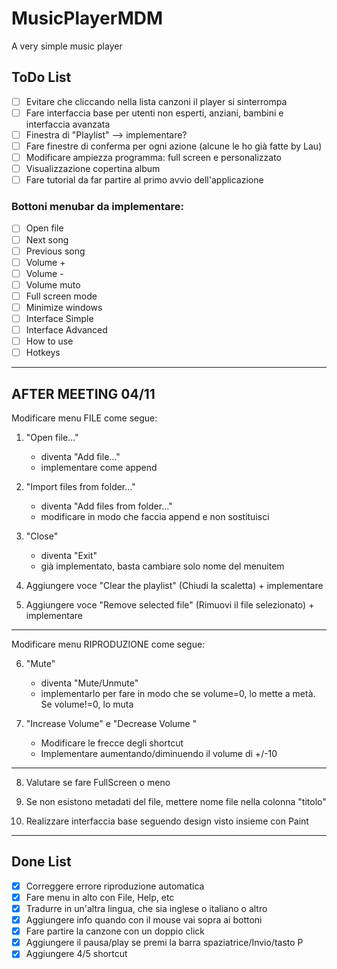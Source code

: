 # MusicPlayerMDM
A very simple music player

## ToDo List
- [ ] Evitare che cliccando nella lista canzoni il player si sinterrompa
- [ ] Fare interfaccia base per utenti non esperti, anziani, bambini e interfaccia avanzata
- [ ] Finestra di "Playlist" --> implementare?
- [ ] Fare finestre di conferma per ogni azione (alcune le ho già fatte by Lau)
- [ ] Modificare ampiezza programma: full screen e personalizzato
- [ ] Visualizzazione copertina album
- [ ] Fare tutorial da far partire al primo avvio dell'applicazione

### Bottoni menubar da implementare:
- [ ] Open file
- [ ] Next song
- [ ] Previous song
- [ ] Volume +
- [ ] Volume -
- [ ] Volume muto
- [ ] Full screen mode
- [ ] Minimize windows
- [ ] Interface Simple
- [ ] Interface Advanced
- [ ] How to use
- [ ] Hotkeys

_________________________________________

## AFTER MEETING 04/11

Modificare menu FILE come segue:

1) "Open file..." 			
	- diventa "Add file..."
	- implementare come append

2) "Import files from folder..."
	- diventa "Add files from folder..."
	- modificare in modo che faccia append e non sostituisci

3) "Close" 
	- diventa "Exit"
	- già implementato, basta cambiare solo nome del menuitem

4) Aggiungere voce "Clear the playlist" (Chiudi la scaletta) + implementare
5) Aggiungere voce "Remove selected file" (Rimuovi il file selezionato) + implementare

---

Modificare menu RIPRODUZIONE come segue:

6) "Mute" 
	- diventa "Mute/Unmute"
	- implementarlo per fare in modo che se volume=0, lo mette a metà. Se volume!=0, lo muta

7) "Increase Volume" e "Decrease Volume "
	- Modificare le frecce degli shortcut
	- Implementare aumentando/diminuendo il volume di +/-10

--- 

8) Valutare se fare FullScreen o meno

9) Se non esistono metadati del file, mettere nome file nella colonna "titolo"

10) Realizzare interfaccia base seguendo design visto insieme con Paint

______________________________________________________

## Done List
- [X] Correggere errore riproduzione automatica
- [X] Fare menu in alto con File, Help, etc
- [X] Tradurre in un'altra lingua, che sia inglese o italiano o altro
- [X] Aggiungere info quando con il mouse vai sopra ai bottoni
- [X] Fare partire la canzone con un doppio click 
- [X] Aggiungere il pausa/play se premi la barra spaziatrice/Invio/tasto P
- [X] Aggiungere 4/5 shortcut
